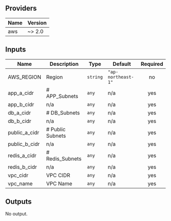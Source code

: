 ## Providers

| Name | Version |
|------|---------|
| aws | ~> 2.0 |

## Inputs

| Name | Description | Type | Default | Required |
|------|-------------|------|---------|:-----:|
| AWS\_REGION | Region | `string` | `"ap-northeast-1"` | no |
| app\_a\_cidr | # APP\_Subnets | `any` | n/a | yes |
| app\_b\_cidr | n/a | `any` | n/a | yes |
| db\_a\_cidr | # DB\_Subnets | `any` | n/a | yes |
| db\_b\_cidr | n/a | `any` | n/a | yes |
| public\_a\_cidr | # Public Subnets | `any` | n/a | yes |
| public\_b\_cidr | n/a | `any` | n/a | yes |
| redis\_a\_cidr | # Redis\_Subnets | `any` | n/a | yes |
| redis\_b\_cidr | n/a | `any` | n/a | yes |
| vpc\_cidr | VPC CIDR | `any` | n/a | yes |
| vpc\_name | VPC Name | `any` | n/a | yes |

## Outputs

No output.

